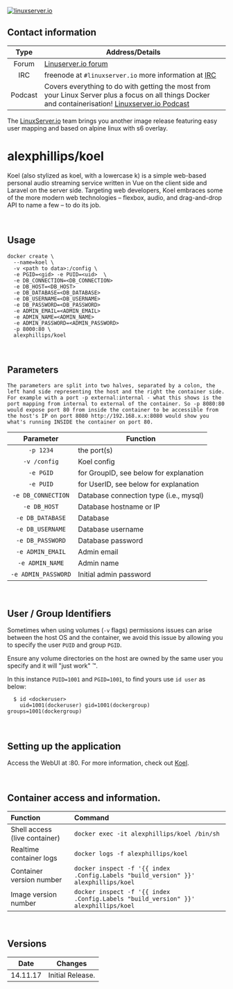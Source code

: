 [linuxserverurl]: https://linuxserver.io
[forumurl]: https://forum.linuxserver.io
[ircurl]: https://www.linuxserver.io/irc/
[podcasturl]: https://www.linuxserver.io/podcast/
[appurl]: www.example.com
[hub]: https://hub.docker.com/r/example/example/


[![linuxserver.io](https://raw.githubusercontent.com/linuxserver/docker-templates/master/linuxserver.io/img/linuxserver_medium.png?v=4&s=4000)][linuxserverurl]


## Contact information

| Type | Address/Details |
| :---: | --- |
| Forum | [Linuserver.io forum][forumurl] |
| IRC | freenode at `#linuxserver.io` more information at [IRC][ircurl] |
| Podcast | Covers everything to do with getting the most from your Linux Server plus a focus on all things Docker and containerisation! [Linuxserver.io Podcast][podcasturl] |


The [LinuxServer.io][linuxserverurl] team brings you another image release featuring easy user mapping and based on alpine linux with s6 overlay.

# alexphillips/koel

Koel (also stylized as koel, with a lowercase k) is a simple web-based personal audio streaming service written in Vue on the client side and Laravel on the server side. Targeting web developers, Koel embraces some of the more modern web technologies – flexbox, audio, and drag-and-drop API to name a few – to do its job.

&nbsp;

## Usage

```
docker create \
  --name=koel \
  -v <path to data>:/config \
  -e PGID=<gid> -e PUID=<uid>  \
  -e DB_CONNECTION=<DB_CONNECTION>
  -e DB_HOST=<DB_HOST>
  -e DB_DATABASE=<DB_DATABASE>
  -e DB_USERNAME=<DB_USERNAME>
  -e DB_PASSWORD=<DB_PASSWORD>
  -e ADMIN_EMAIL=<ADMIN_EMAIL>
  -e ADMIN_NAME=<ADMIN_NAME>
  -e ADMIN_PASSWORD=<ADMIN_PASSWORD>
  -p 8000:80 \
  alexphillips/koel
```

&nbsp;

## Parameters

`The parameters are split into two halves, separated by a colon, the left hand side representing the host and the right the container side.
For example with a port -p external:internal - what this shows is the port mapping from internal to external of the container.
So -p 8080:80 would expose port 80 from inside the container to be accessible from the host's IP on port 8080
http://192.168.x.x:8080 would show you what's running INSIDE the container on port 80.`

| Parameter | Function |
| :---: | --- |
| `-p 1234` | the port(s) |
| `-v /config` | Koel config |
| `-e PGID` | for GroupID, see below for explanation |
| `-e PUID` | for UserID, see below for explanation |
| `-e DB_CONNECTION` | Database connection type (i.e., mysql) |
| `-e DB_HOST` | Database hostname or IP |
| `-e DB_DATABASE` | Database |
| `-e DB_USERNAME` | Database username |
| `-e DB_PASSWORD` | Database password |
| `-e ADMIN_EMAIL` | Admin email |
| `-e ADMIN_NAME` | Admin name |
| `-e ADMIN_PASSWORD` | Initial admin password |

&nbsp;

## User / Group Identifiers

Sometimes when using volumes (`-v` flags) permissions issues can arise between the host OS and the container, we avoid this issue by allowing you to specify the user `PUID` and group `PGID`.

Ensure any volume directories on the host are owned by the same user you specify and it will "just work" &trade;.

In this instance `PUID=1001` and `PGID=1001`, to find yours use `id user` as below:

```
  $ id <dockeruser>
    uid=1001(dockeruser) gid=1001(dockergroup) groups=1001(dockergroup)
```

&nbsp;

## Setting up the application

Access the WebUI at <your-ip>:80. For more information, check out [Koel](https://github.com/phanan/koel).


&nbsp;

## Container access and information.

| Function | Command |
| :--- | :--- |
| Shell access (live container) | `docker exec -it alexphillips/koel /bin/sh` |
| Realtime container logs | `docker logs -f alexphillips/koel` |
| Container version number | `docker inspect -f '{{ index .Config.Labels "build_version" }}' alexphillips/koel` |
| Image version number |  `docker inspect -f '{{ index .Config.Labels "build_version" }}' alexphillips/koel` |

&nbsp;

## Versions

|  Date | Changes |
| :---: | --- |
| 14.11.17 |  Initial Release. |
